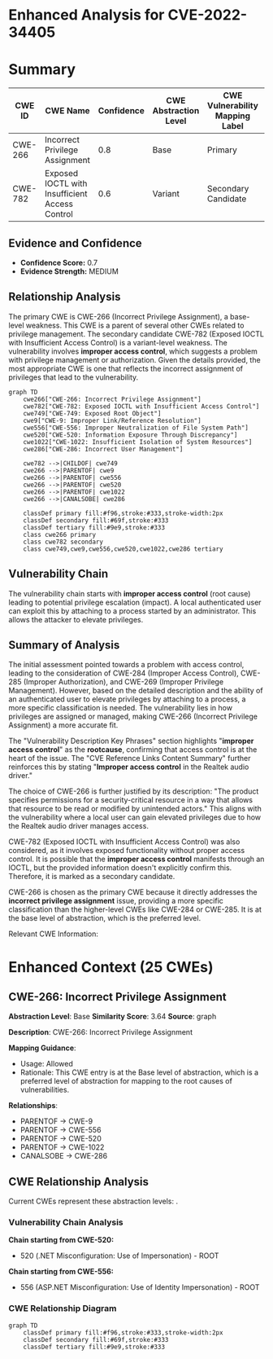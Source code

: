 # Enhanced Analysis for CVE-2022-34405

# Summary
| CWE ID | CWE Name | Confidence | CWE Abstraction Level | CWE Vulnerability Mapping Label | CWE-Vulnerability Mapping Notes |
|---|---|---|---|---|---|
| CWE-266 | Incorrect Privilege Assignment | 0.8 | Base | Primary | Allowed |
| CWE-782 | Exposed IOCTL with Insufficient Access Control | 0.6 | Variant | Secondary Candidate | Allowed |

## Evidence and Confidence

*   **Confidence Score:** 0.7
*   **Evidence Strength:** MEDIUM

## Relationship Analysis
The primary CWE is CWE-266 (Incorrect Privilege Assignment), a base-level weakness. This CWE is a parent of several other CWEs related to privilege management. The secondary candidate CWE-782 (Exposed IOCTL with Insufficient Access Control) is a variant-level weakness. The vulnerability involves **improper access control**, which suggests a problem with privilege management or authorization. Given the details provided, the most appropriate CWE is one that reflects the incorrect assignment of privileges that lead to the vulnerability.

```mermaid
graph TD
    cwe266["CWE-266: Incorrect Privilege Assignment"]
    cwe782["CWE-782: Exposed IOCTL with Insufficient Access Control"]
    cwe749["CWE-749: Exposed Root Object"]
    cwe9["CWE-9: Improper Link/Reference Resolution"]
    cwe556["CWE-556: Improper Neutralization of File System Path"]
    cwe520["CWE-520: Information Exposure Through Discrepancy"]
    cwe1022["CWE-1022: Insufficient Isolation of System Resources"]
    cwe286["CWE-286: Incorrect User Management"]
    
    cwe782 -->|CHILDOF| cwe749
    cwe266 -->|PARENTOF| cwe9
    cwe266 -->|PARENTOF| cwe556
    cwe266 -->|PARENTOF| cwe520
    cwe266 -->|PARENTOF| cwe1022
    cwe266 -->|CANALSOBE| cwe286

    classDef primary fill:#f96,stroke:#333,stroke-width:2px
    classDef secondary fill:#69f,stroke:#333
    classDef tertiary fill:#9e9,stroke:#333
    class cwe266 primary
    class cwe782 secondary
    class cwe749,cwe9,cwe556,cwe520,cwe1022,cwe286 tertiary
```

## Vulnerability Chain
The vulnerability chain starts with **improper access control** (root cause) leading to potential privilege escalation (impact). A local authenticated user can exploit this by attaching to a process started by an administrator. This allows the attacker to elevate privileges.

## Summary of Analysis
The initial assessment pointed towards a problem with access control, leading to the consideration of CWE-284 (Improper Access Control), CWE-285 (Improper Authorization), and CWE-269 (Improper Privilege Management). However, based on the detailed description and the ability of an authenticated user to elevate privileges by attaching to a process, a more specific classification is needed. The vulnerability lies in how privileges are assigned or managed, making CWE-266 (Incorrect Privilege Assignment) a more accurate fit.

The "Vulnerability Description Key Phrases" section highlights "**improper access control**" as the **rootcause**, confirming that access control is at the heart of the issue. The "CVE Reference Links Content Summary" further reinforces this by stating "**Improper access control** in the Realtek audio driver."

The choice of CWE-266 is further justified by its description: "The product specifies permissions for a security-critical resource in a way that allows that resource to be read or modified by unintended actors." This aligns with the vulnerability where a local user can gain elevated privileges due to how the Realtek audio driver manages access.

CWE-782 (Exposed IOCTL with Insufficient Access Control) was also considered, as it involves exposed functionality without proper access control. It is possible that the **improper access control** manifests through an IOCTL, but the provided information doesn't explicitly confirm this. Therefore, it is marked as a secondary candidate.

CWE-266 is chosen as the primary CWE because it directly addresses the **incorrect privilege assignment** issue, providing a more specific classification than the higher-level CWEs like CWE-284 or CWE-285. It is at the base level of abstraction, which is the preferred level.

Relevant CWE Information:

# Enhanced Context (25 CWEs)

## CWE-266: Incorrect Privilege Assignment
**Abstraction Level**: Base
**Similarity Score**: 3.64
**Source**: graph

**Description**:
CWE-266: Incorrect Privilege Assignment

**Mapping Guidance**:
- Usage: Allowed
- Rationale: This CWE entry is at the Base level of abstraction, which is a preferred level of abstraction for mapping to the root causes of vulnerabilities.

**Relationships**:
- PARENTOF -> CWE-9
- PARENTOF -> CWE-556
- PARENTOF -> CWE-520
- PARENTOF -> CWE-1022
- CANALSOBE -> CWE-286


## CWE Relationship Analysis

Current CWEs represent these abstraction levels: .


### Vulnerability Chain Analysis

**Chain starting from CWE-520:**
- 520 (.NET Misconfiguration: Use of Impersonation) - ROOT


**Chain starting from CWE-556:**
- 556 (ASP.NET Misconfiguration: Use of Identity Impersonation) - ROOT



### CWE Relationship Diagram

```mermaid
graph TD
    classDef primary fill:#f96,stroke:#333,stroke-width:2px
    classDef secondary fill:#69f,stroke:#333
    classDef tertiary fill:#9e9,stroke:#333
```